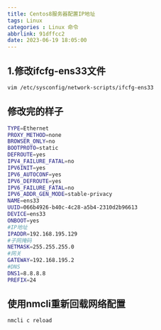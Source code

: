 ```yaml
---
title: Centos8服务器配置IP地址
tags: Linux
categories : Linux 命令
abbrlink: 91dffcc2
date: 2023-06-19 18:05:00
---
```


## 1.修改ifcfg-ens33文件

```bash
vim /etc/sysconfig/network-scripts/ifcfg-ens33
```

## 修改完的样子

```bash
TYPE=Ethernet
PROXY_METHOD=none
BROWSER_ONLY=no
BOOTPROTO=static
DEFROUTE=yes
IPV4_FAILURE_FATAL=no
IPV6INIT=yes
IPV6_AUTOCONF=yes
IPV6_DEFROUTE=yes
IPV6_FAILURE_FATAL=no
IPV6_ADDR_GEN_MODE=stable-privacy
NAME=ens33
UUID=066b4926-b40c-4c28-a5b4-2310d2b96613
DEVICE=ens33
ONBOOT=yes
#IP地址
IPADDR=192.168.195.129
#子网掩码
NETMASK=255.255.255.0
#网关
GATEWAY=192.168.195.2
#DNS
DNS1=8.8.8.8
PREFIX=24
```

## 使用nmcli重新回载网络配置

```bash
nmcli c reload
```
